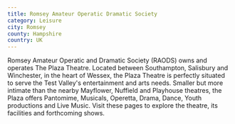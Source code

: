 ```yaml
---
title: Romsey Amateur Operatic Dramatic Society
category: Leisure
city: Romsey
county: Hampshire
country: UK
---
```

Romsey Amateur Operatic and Dramatic Society (RAODS) owns and operates The Plaza Theatre. Located between Southampton, Salisbury and Winchester, in the heart of Wessex, the Plaza Theatre is perfectly situated to serve the Test Valley's entertainment and arts needs. Smaller but more intimate than the nearby Mayflower, Nuffield and Playhouse theatres, the Plaza offers Pantomime, Musicals, Operetta, Drama, Dance, Youth productions and Live Music. Visit these pages to explore the theatre, its facilities and forthcoming shows.

